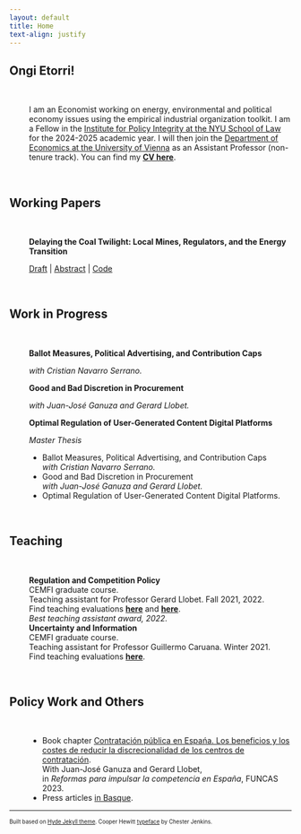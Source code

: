 ```yaml
---
layout: default
title: Home
text-align: justify
---
```


<!---  Define the .indented style to call it later  --->
<style>
.indented {
  margin-left: 2.5em;
}
</style>

<!---  Picture on the top of the website  --->
<p align="center">
   <!--- <img width="300" height=auto src="/photos/PELLO (88).jpg"> ---> <!---  horizontal pic  --->
   <!--- <img width="400" height=auto src="/photos/PELLO (82).jpg"> ---> <!---  horizontal pic, close face  --->
   <!--- <img width="300" height=auto src="/photos/PELLO (88) black_white.jpg"> ---> <!---  horizontal pic, black and white  ---> 
   <!--- <img width="200" height=auto src="/photos/PELLO (53).jpg">  ---> <!---  vertical pic  --->
</p>

<!---  Blank line  --->
<!--- <br/> --->

<h2 id="welcome">Ongi Etorri!</h2>
<br/>
<dl>
  <dd class="indented">
    I am an Economist working on energy, environmental and political economy issues using the empirical industrial organization toolkit. 
    <!-- I just completed my PhD in Economics at <a href="https://www.cemfi.es/" target="_blank">CEMFI</a>. -->
    I am a Fellow in the <a href="https://policyintegrity.org" target="_blank">Institute for Policy Integrity at the NYU School of Law</a> for the 2024-2025 academic year. 
    I will then join the <a href="https://econ.univie.ac.at" target="_blank">Department of Economics at the University of Vienna</a> as an Assistant Professor (non-tenure track).
    You can find my <strong><a href="resume/pello_resume.pdf" target="_blank">CV here</a></strong>.
  </dd>
</dl>

<!--  My main interests lie in the fields of industrial organization, energy/environmental economics and political economy. -->

<!-- Social buttons: twitter, github, linkedin... -->
<!---  target="_blank": The links pop um in new tabs  --->
<!---  style="float: left; margin-right: 30px;": Allows for space between icons  --->
<!--- <a href="/documents/CV.pdf" target="_blank"><img src="/icons/file-solid.svg" style="display: inline-block; margin-right: 20px;" width="25" height="25" class="filter-gray-dark"></a><a href="mailto:pello.aspuru@cemfi.edu.es"><img src="/icons/envelope-solid.svg" style="display: inline-block; margin-right: 20px;" width="25" height="25" class="filter-gray-dark"></a><a href="https://github.com/pelloaspuru" target="_blank"><img src="/icons/github.svg" style= "display: inline-block; margin-right: 20px;" width="25" height="25" class="filter-gray-dark"></a><a href="https://github.com/pelloaspuru" target="_blank"><img src="/icons/google.svg" style= "display: inline-block; margin-right: 20px;" width="25" height="25" class="filter-gray-dark"></a><a href="https://twitter.com/pelloaspuru" target="_blank"><img src="/icons/twitter.svg" style="display: inline-block; margin-right: 20px;" width="25" height="25" class="filter-gray-dark"></a><a href="https://www.linkedin.com/in/pelloaspuru" target="_blank"><img src="/icons/linkedin.svg" style = "display: inline-block; margin-right: 0px;" width="25" height="25" class="filter-gray-dark"></a>
 --->
<!-- Social buttons: twitter, github, linkedin... -->
<!-- {% include social_links.html %} -->
<!---
<dd> <h4> References </h4>
    <ul>
   <li> <strong><a href="https://gllobet.github.io" target="_blank">Gerard Llobet</a></strong> Associate professor with tenure, CEMFI. </li>
   <li> <strong><a href="https://mreguant.github.io" target="_blank">Mar Reguant</a></strong> Professor, Northwestern University and BSE. </li>
   <li> <strong><a href="https://sites.google.com/view/dmitry-arkhangelsky/home" target="_blank">Dmitry Arkhangelsky</a></strong> Associate professor, CEMFI. </li>
   <li> <strong><a href="https://www.gautamgowrisankaran.com" target="_blank">Gautam Gowrisankaran</a></strong> Professor, Columbia University. </li>
    </ul>
</dd>
--->
<!---  Blank line  --->

<br/>
<h2 id="working-papers">Working Papers</h2>
<br/>

<dl>
  <dt class="indented">
    <h4 class="indented" style="margin: 0;">Delaying the Coal Twilight: Local Mines, Regulators, and the Energy Transition</h4>
  </dt>
  <dd class="indented">
    <p>
      <a href="papers/main.pdf" target="_blank">Draft</a> |
      <a href="javascript:void(0);" onclick="toggle('abstract_coal')">Abstract</a> |
      <a href="https://github.com/pelloaspuru/coal" target="_blank">Code</a>
    </p>
    <div id="abstract_coal" style="display:none;">
      <p>Coal is the first source of electricity worldwide, yet it is also the most polluting.
      Since 2010, the US has experienced a sharp reduction in natural gas prices, a close coal substitute.
      However, coal power plants invested $29 billion in upgrades between 2008 and 2019. 
      This paper aims to reconcile these two seemingly contradictory facts through a novel mechanism: the protection of local coal mines by electricity regulators.
      According to this mechanism, regulators from mining states encouraged coal plant upgrades that enabled the plants to keep procuring from the state's mines.
      Coal plant upgrades often translated into higher electricity prices, harming consumer welfare.
      Moreover, the upgrades extended the lifetime of the coal power plants, delaying their replacement and preventing substantial CO2 emission reductions.
      This paper combines reduced-form and structural estimation methods to find that, absent the coal protection channel, total US coal plant capacity in 2030 would have been 7% lower.</p>
    </div>
  </dd>
</dl>


<!---  Blank line  --->
<br/>

<h2>Work in Progress</h2>
<br/>

<dl>
  <dt class="indented"><h4 class="indented" style="margin: 0;">Ballot Measures, Political Advertising, and Contribution Caps</h4></dt>
  <dd class="indented"><p><i>with Cristian Navarro Serrano.</i></p></dd>
  <dt class="indented"><h4 class="indented" style="margin: 0;">Good and Bad Discretion in Procurement</h4></dt>
  <dd class="indented"><p><i>with Juan-José Ganuza and Gerard Llobet.</i></p></dd>
  <dt class="indented"><h4 class="indented" style="margin: 0;">Optimal Regulation of User-Generated Content Digital Platforms</h4></dt>
  <dd class="indented"><p><i>Master Thesis</i></p></dd>
</dl>


<dl>
  <dd class="indented">
    <ul>
      <li>Ballot Measures, Political Advertising, and Contribution Caps <br>
        <i>with Cristian Navarro Serrano.</i></li>
      <li>Good and Bad Discretion in Procurement <br>
        <i>with Juan-José Ganuza and Gerard Llobet.</i></li>
      <li>Optimal Regulation of User-Generated Content Digital Platforms.</li>
    </ul>
  </dd>
</dl>

<!---  Blank line  --->
<br/>

<h2 id="teaching">Teaching</h2>
<br/>
<dl>
  <dt class="indented"><h4 style="margin: 0;">Regulation and Competition Policy</h4></dt>
  <dd class="indented">
    CEMFI graduate course. <br>
    Teaching assistant for Professor Gerard Llobet. Fall 2021, 2022. <br>
    Find teaching evaluations <strong><a href="teaching/2020_21_RCP_TA_evaluation.pdf" target="_blank">here</a></strong> and
    <strong><a href="teaching/2021_22_RCP_TA_evaluation.pdf" target="_blank">here</a></strong>. <br>
    <i>Best teaching assistant award, 2022.</i>
  </dd>

  <dt class="indented"><h4 style="margin: 0;">Uncertainty and Information</h4></dt>
  <dd class="indented">
    CEMFI graduate course. <br>
    Teaching assistant for Professor Guillermo Caruana. Winter 2021. <br>
    Find teaching evaluations <strong><a href="teaching/2020_21_UA_TA_evaluation.pdf" target="_blank">here</a></strong>.
  </dd>
</dl>

<!---  Blank line  --->
<br/>

<h2 id="policy-work-and-others">Policy Work and Others</h2>
<br/>
<dl>
  <dd class="indented">
    <ul>
      <li>
        Book chapter <a href="https://www.funcas.es/articulos/contratacion-publica-en-espana-los-beneficios-y-los-costes-de-reducir-la-discrecionalidad-de-los-centros-de-contratacion/" target="_blank">
        Contratación pública en Espańa. Los beneficios y los costes de reducir la discrecionalidad de los centros de contratación</a>. <br>
        With Juan-José Ganuza and Gerard Llobet, <br>
        in <i>Reformas para impulsar la competencia en España</i>, FUNCAS 2023.
      </li>
      <li>
        Press articles <a href="https://www.enpresabidea.eus/autor/pello-aspuru-lopez-munain_19530_115.html" target="_blank">in Basque</a>.
      </li>
    </ul>
  </dd>
</dl>

---
<sup><sub>Built based on <a href="https://github.com/poole/hyde" target="_blank">Hyde Jekyll theme</a>. Cooper Hewitt <a href="https://www.cooperhewitt.org/open-source-at-cooper-hewitt/cooper-hewitt-the-typeface-by-chester-jenkins/" target="_blank">typeface</a> by Chester Jenkins.<sub><sup>

<!---  This is for the Abstract button  --->
<script>
function toggle(id) {
  const el = document.getElementById(id);
  if (el.style.display === "none") {
    el.style.display = "block";
  } else {
    el.style.display = "none";
  }
}
</script>



